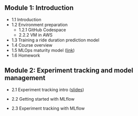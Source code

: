 ## Module 1: Introduction  
*  1.1 Introduction
*  1.2 Environment preparation  
    * 1.2.1 GitHub Codespace
    * 2.2.2 VM in AWS
* 1.3 Training a ride duration prediction model 
* 1.4 Course overview
* 1.5 MLOps maturity model ([link](https://learn.microsoft.com/en-us/azure/architecture/ai-ml/guide/mlops-maturity-model))
* 1.6 Homework


## Module 2: Experiment tracking and model management
* 2.1 Experiment tracking intro ([slides](https://drive.google.com/file/d/1YtkAtOQS3wvY7yts_nosVlXrLQBq5q37/view))

* 2.2 Getting started with MLflow

* 2.3 Experiment tracking with MLflow